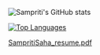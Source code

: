 ![Sampriti's GitHub stats](https://github-readme-stats.vercel.app/api?username=Sampriti2803&theme=algolia&show_icons=true)

[![Top Languages](https://github-readme-stats.vercel.app/api/top-langs/?username=Sampriti2803&layout=compact&theme=dark)](https://github.com/Sampriti2803/github-readme-stats/)

[SampritiSaha_resume.pdf](https://github.com/user-attachments/files/17444793/SampritiSaha_resume.pdf)
